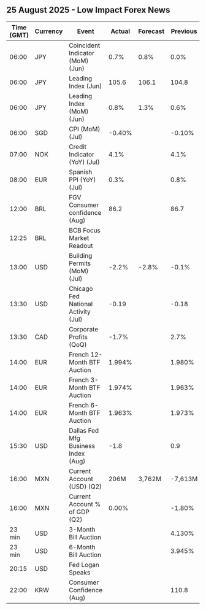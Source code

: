 ## 25 August 2025 - Low Impact Forex News

| Time (GMT) | Currency | Event | Actual | Forecast | Previous |
|------|----------|-------|--------|----------|----------|
| 06:00 | JPY | Coincident Indicator (MoM) (Jun) | 0.7% | 0.8% | 0.0% |
| 06:00 | JPY | Leading Index (Jun) | 105.6 | 106.1 | 104.8 |
| 06:00 | JPY | Leading Index (MoM) (Jun) | 0.8% | 1.3% | 0.6% |
| 06:00 | SGD | CPI (MoM) (Jul) | -0.40% |  | -0.10% |
| 07:00 | NOK | Credit Indicator (YoY) (Jul) | 4.1% |  | 4.1% |
| 08:00 | EUR | Spanish PPI (YoY) (Jul) | 0.3% |  | 0.8% |
| 12:00 | BRL | FGV Consumer confidence (Aug) | 86.2 |  | 86.7 |
| 12:25 | BRL | BCB Focus Market Readout |  |  |  |
| 13:00 | USD | Building Permits (MoM) (Jul) | -2.2% | -2.8% | -0.1% |
| 13:30 | USD | Chicago Fed National Activity (Jul) | -0.19 |  | -0.18 |
| 13:30 | CAD | Corporate Profits (QoQ) | -1.7% |  | 2.7% |
| 14:00 | EUR | French 12-Month BTF Auction | 1.994% |  | 1.980% |
| 14:00 | EUR | French 3-Month BTF Auction | 1.974% |  | 1.963% |
| 14:00 | EUR | French 6-Month BTF Auction | 1.963% |  | 1.973% |
| 15:30 | USD | Dallas Fed Mfg Business Index (Aug) | -1.8 |  | 0.9 |
| 16:00 | MXN | Current Account (USD) (Q2) | 206M | 3,762M | -7,613M |
| 16:00 | MXN | Current Account % of GDP (Q2) | 0.00% |  | -1.80% |
| 23 min | USD | 3-Month Bill Auction |  |  | 4.130% |
| 23 min | USD | 6-Month Bill Auction |  |  | 3.945% |
| 20:15 | USD | Fed Logan Speaks |  |  |  |
| 22:00 | KRW | Consumer Confidence (Aug) |  |  | 110.8 |
